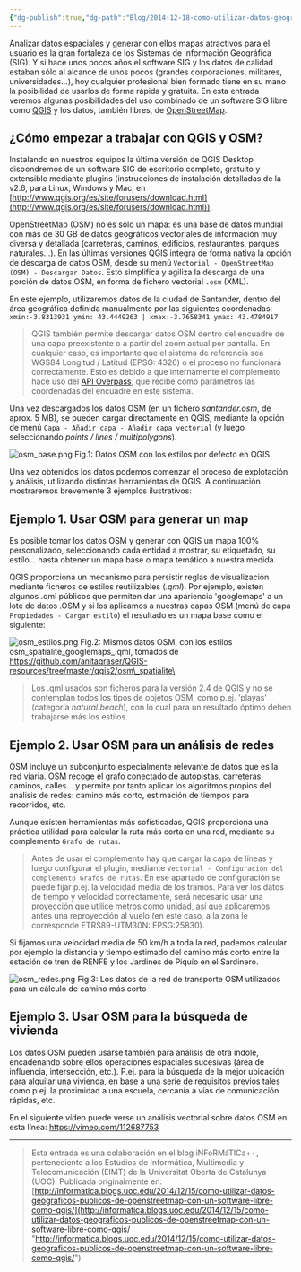 ```yaml
---
{"dg-publish":true,"dg-path":"Blog/2014-12-18-como-utilizar-datos-geograficos-publicos-de-openstreetmap-con-un-software-libre-como-qgis/Cómo utilizar datos geográficos públicos de OpenStreetMap con un software libre como QGIS.md","permalink":"/blog/2014-12-18-como-utilizar-datos-geograficos-publicos-de-openstreetmap-con-un-software-libre-como-qgis/como-utilizar-datos-geograficos-publicos-de-open-street-map-con-un-software-libre-como-qgis/","title":"Cómo utilizar datos geográficos públicos de OpenStreetMap con un software libre como QGIS","tags":["osm","qgis"]}
---
```



Analizar datos espaciales y generar con ellos mapas atractivos para el usuario es la gran fortaleza de los Sistemas de Información Geográfica (SIG). Y si hace unos pocos años el software SIG y los datos de calidad estaban sólo al alcance de unos pocos (grandes corporaciones, militares, universidades...), hoy cualquier profesional bien formado tiene en su mano la posibilidad de usarlos de forma rápida y gratuita. En esta entrada veremos algunas posibilidades del uso combinado de un software SIG libre como [QGIS](http://www.qgis.org/) y los datos, también libres, de [OpenStreetMap](http://www.openstreetmap.org/).

## ¿Cómo empezar a trabajar con QGIS y OSM?

Instalando en nuestros equipos la última versión de QGIS Desktop dispondremos de un software SIG de escritorio completo, gratuito y extensible mediante plugins (instrucciones de instalación detalladas de la v2.6, para Linux, Windows y Mac, en [http://www.qgis.org/es/site/forusers/download.html](http://www.qgis.org/es/site/forusers/download.html)).

OpenStreetMap (OSM) no es sólo un mapa: es una base de datos mundial con más de 30 GB de datos geográficos vectoriales de información muy diversa y detallada (carreteras, caminos, edificios, restaurantes, parques naturales...). En las últimas versiones QGIS integra de forma nativa la opción de descarga de datos OSM, desde su menú `Vectorial - OpenStreetMap (OSM) - Descargar Datos`. Esto simplifica y agiliza la descarga de una porción de datos OSM, en forma de fichero vectorial `.osm` (XML).

En este ejemplo, utilizaremos datos de la ciudad de Santander, dentro del área geográfica definida manualmente por las siguientes coordenadas: `xmin:-3.8313931 ymin: 43.4449263 | xmax:-3.7658341 ymax: 43.4784917`

> QGIS también permite descargar datos OSM dentro del encuadre de una capa preexistente o a partir del zoom actual por pantalla. En cualquier caso, es importante que el sistema de referencia sea WGS84 Longitud / Latitud (EPSG: 4326) o el proceso no funcionará correctamente. Esto es debido a que internamente el complemento hace uso del [API Overpass](http://wiki.openstreetmap.org/wiki/Overpass_API), que recibe como parámetros las coordenadas del encuadre en este sistema.

Una vez descargados los datos OSM (en un fichero _santander.osm_, de aprox. 5 MB), se pueden cargar directamente en QGIS, mediante la opción de menú `Capa - Añadir capa - Añadir capa vectorial` (y luego seleccionando _points / lines / multipolygons_).

![osm_base.png](/img/user/Me/Blog/2014-12-18-como-utilizar-datos-geograficos-publicos-de-openstreetmap-con-un-software-libre-como-qgis/media/osm_base.png)
Fig.1: Datos OSM con los estilos por defecto en QGIS

Una vez obtenidos los datos podemos comenzar el proceso de explotación y análisis, utilizando distintas herramientas de QGIS. A continuación mostraremos brevemente 3 ejemplos ilustrativos:

## Ejemplo 1. Usar OSM para generar un map

Es posible tomar los datos OSM y generar con QGIS un mapa 100% personalizado, seleccionando cada entidad a mostrar, su etiquetado, su estilo... hasta obtener un mapa base o mapa temático a nuestra medida.

QGIS proporciona un mecanismo para persistir reglas de visualización mediante ficheros de estilos reutilizables (_.qml_). Por ejemplo, existen algunos .qml públicos que permiten dar una apariencia 'googlemaps' a un lote de datos .OSM y si los aplicamos a nuestras capas OSM (menú de capa `Propiedades - Cargar estilo`) el resultado es un mapa base como el siguiente:

![osm_estilos.png](/img/user/Me/Blog/2014-12-18-como-utilizar-datos-geograficos-publicos-de-openstreetmap-con-un-software-libre-como-qgis/media/osm_estilos.png)
Fig.2: Mismos datos OSM, con los estilos osm\_spatialite\_googlemaps\_.qml, tomados de https://github.com/anitagraser/QGIS-resources/tree/master/qgis2/osm\_spatialite\

> Los .qml usados son ficheros para la versión 2.4 de QGIS y no se contemplan todos los tipos de objetos OSM, como p.ej. 'playas' (categoría _natural:beach_), con lo cual para un resultado óptimo deben trabajarse más los estilos.


## Ejemplo 2. Usar OSM para un análisis de redes

OSM incluye un subconjunto especialmente relevante de datos que es la red viaria. OSM recoge el grafo conectado de autopistas, carreteras, caminos, calles... y permite por tanto aplicar los algoritmos propios del análisis de redes: camino más corto, estimación de tiempos para recorridos, etc.

Aunque existen herramientas más sofisticadas, QGIS proporciona una práctica utilidad para calcular la ruta más corta en una red, mediante su complemento `Grafo de rutas`.

> Antes de usar el complemento hay que cargar la capa de líneas y luego configurar el plugin, mediante `Vectorial - Configuración del complemento Grafos de rutas`. En ese apartado de configuración se puede fijar p.ej. la velocidad media de los tramos. Para ver los datos de tiempo y velocidad correctamente, será necesario usar una proyección que utilice metros como unidad, así que aplicaremos antes una reproyección al vuelo (en este caso, a la zona le corresponde ETRS89-UTM30N: EPSG:25830).

Si fijamos una velocidad media de 50 km/h a toda la red, podemos calcular por ejemplo la distancia y tiempo estimado del camino más corto entre la estación de tren de RENFE y los Jardines de Piquío en el Sardinero.

![osm_redes.png](/img/user/Me/Blog/2014-12-18-como-utilizar-datos-geograficos-publicos-de-openstreetmap-con-un-software-libre-como-qgis/media/osm_redes.png)
Fig.3: Los datos de la red de transporte OSM utilizados para un cálculo de camino más corto


## Ejemplo 3. Usar OSM para la búsqueda de vivienda

Los datos OSM pueden usarse también para análisis de otra índole, encadenando sobre ellos operaciones espaciales sucesivas (área de influencia, intersección, etc.). P.ej. para la búsqueda de la mejor ubicación para alquilar una vivienda, en base a una serie de requisitos previos tales como p.ej. la proximidad a una escuela, cercanía a vías de comunicación rápidas, etc.

En el siguiente vídeo puede verse un análisis vectorial sobre datos OSM en esta línea:
https://vimeo.com/112687753  

---

> Esta entrada es una colaboración en el blog iNFoRMáTICa++, perteneciente a los Estudios de Informática, Multimedia y Telecomunicación (EIMT) de la Universitat Oberta de Catalunya (UOC). Publicada originalmente en: [http://informatica.blogs.uoc.edu/2014/12/15/como-utilizar-datos-geograficos-publicos-de-openstreetmap-con-un-software-libre-como-qgis/](http://informatica.blogs.uoc.edu/2014/12/15/como-utilizar-datos-geograficos-publicos-de-openstreetmap-con-un-software-libre-como-qgis/ "http://informatica.blogs.uoc.edu/2014/12/15/como-utilizar-datos-geograficos-publicos-de-openstreetmap-con-un-software-libre-como-qgis/")

